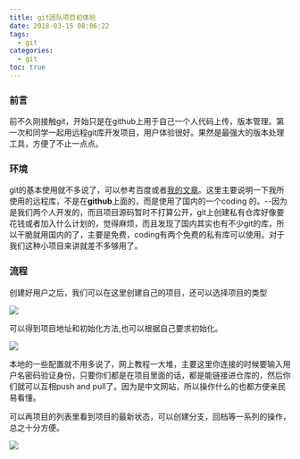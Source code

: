 ```yaml
---
title: git团队项目初体验
date: 2018-03-15 08:06:22
tags:
  - git
categories:
  - git
toc: true
---
```


### 前言
前不久刚接触git，开始只是在github上用于自己一个人代码上传，版本管理。第一次和同学一起用远程git库开发项目，用户体验很好。果然是最强大的版本处理工具，方便了不止一点点。
<!-- more -->
### 环境
git的基本使用就不多说了，可以参考百度或者[我的文章](https://www.baronzsn.info/2018/03/09/gitcode/)。这里主要说明一下我所使用的远程库，不是在**github**上面的，而是使用了国内的一个coding 的。--因为是我们两个人开发的，而且项目源码暂时不打算公开，git上创建私有仓库好像要花钱或者加入什么计划的，觉得麻烦，而且发现了国内其实也有不少git的库，所以干脆就用国内的了，主要是免费，coding有两个免费的私有库可以使用。对于我们这种小项目来讲就差不多够用了。

### 流程 
创建好用户之后，我们可以在这里创建自己的项目，还可以选择项目的类型

![](t1.png)

可以得到项目地址和初始化方法,也可以根据自己要求初始化。

![](t3.png)

本地的一些配置就不用多说了，网上教程一大堆，主要这里你连接的时候要输入用户名密码验证身份，只要你们都是在项目里面的话，都是能链接进仓库的，然后你们就可以互相push and pull了。因为是中文网站，所以操作什么的也都方便亲民易看懂。

可以再项目的列表里看到项目的最新状态，可以创建分支，回档等一系列的操作，总之十分方便。

![](t2.png)
